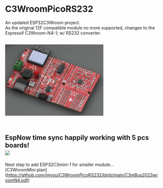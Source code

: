 # C3WroomPicoRS232
An updated ESP32C3Wroom project. <br>
As the original 12F compatible module no more supported, changes to the Espressif C3Wroom-N4-1; w/ RS232 converter.<br>

<img src="pic/C3WroommBusPicoRS232.png" width=320 > <br>
<br>
---
EspNow time sync happily working with 5 pcs boards! <br>
<img src="pic/C3mBusEspnowBitlash0719.gif" width=320 >
---
Next step to add ESP32C3mini-1 for smaller module...<br>
[C3WroomMini plan] (https://github.com/jmysu/C3WroomPicoRS232/blob/main/C3mBus2023wroomN4.pdf) 
